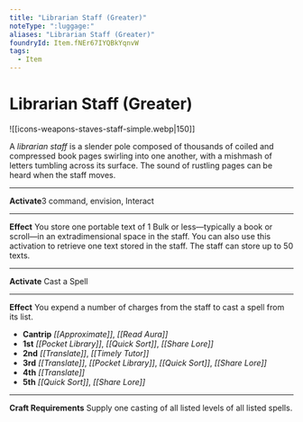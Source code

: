 ```yaml
---
title: "Librarian Staff (Greater)"
noteType: ":luggage:"
aliases: "Librarian Staff (Greater)"
foundryId: Item.fNEr67IYQBkYqnvW
tags:
  - Item
---
```


# Librarian Staff (Greater)
![[icons-weapons-staves-staff-simple.webp|150]]

A _librarian staff_ is a slender pole composed of thousands of coiled and compressed book pages swirling into one another, with a mishmash of letters tumbling across its surface. The sound of rustling pages can be heard when the staff moves.

* * *

**Activate**3 command, envision, Interact

* * *

**Effect** You store one portable text of 1 Bulk or less—typically a book or scroll—in an extradimensional space in the staff. You can also use this activation to retrieve one text stored in the staff. The staff can store up to 50 texts.

* * *

**Activate** Cast a Spell

* * *

**Effect** You expend a number of charges from the staff to cast a spell from its list.

*   **Cantrip** _[[Approximate]]_, _[[Read Aura]]_
*   **1st** _[[Pocket Library]]_, _[[Quick Sort]]_, _[[Share Lore]]_
*   **2nd** _[[Translate]]_, _[[Timely Tutor]]_
*   **3rd** _[[Translate]]_, _[[Pocket Library]]_, _[[Quick Sort]]_, _[[Share Lore]]_
*   **4th** _[[Translate]]_
*   **5th** _[[Quick Sort]]_, _[[Share Lore]]_

* * *

**Craft Requirements** Supply one casting of all listed levels of all listed spells.
